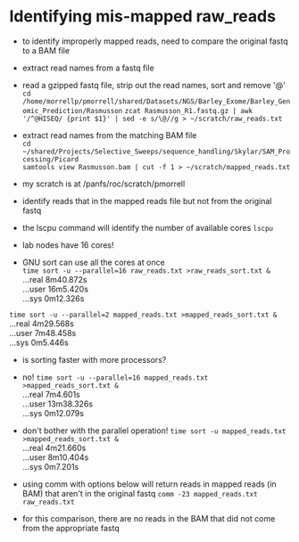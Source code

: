 # Identifying mis-mapped raw_reads

- to identify improperly mapped reads, need to compare the original
fastq to a BAM file

- extract read names from a fastq file
- read a gzipped fastq file, strip out the read names, sort and remove '@'\
`cd /home/morrellp/pmorrell/shared/Datasets/NGS/Barley_Exome/Barley_Genomic_Prediction/Rasmusson`
`zcat Rasmusson_R1.fastq.gz | awk '/^@HISEQ/ {print $1}' | sed -e s/\@//g > ~/scratch/raw_reads.txt`

- extract read names from the matching BAM file\
`cd ~/shared/Projects/Selective_Sweeps/sequence_handling/Skylar/SAM_Processing/Picard`\
`samtools view Rasmusson.bam | cut -f 1 > ~/scratch/mapped_reads.txt`

- my scratch is at /panfs/roc/scratch/pmorrell
- identify reads that in the mapped reads file but not from the original fastq
- the lscpu command will identify the number of available cores
`lscpu`
- lab nodes have 16 cores!
- GNU sort can use all the cores at once\
`time sort -u --parallel=16 raw_reads.txt >raw_reads_sort.txt &`\
...real	8m40.872s\
...user	16m5.420s\
...sys	0m12.326s

`time sort -u --parallel=2 mapped_reads.txt >mapped_reads_sort.txt &`\
...real	4m29.568s\
...user	7m48.458s\
...sys	0m5.446s

- is sorting faster with more processors?
- no!
`time sort -u --parallel=16 mapped_reads.txt >mapped_reads_sort.txt &`\
...real	7m4.601s\
...user	13m38.326s\
...sys	0m12.079s

- don't bother with the parallel operation!
`time sort -u mapped_reads.txt >mapped_reads_sort.txt &`\
...real	4m21.660s\
...user	8m10.404s\
...sys	0m7.201s


- using comm with options below will return reads in mapped reads (in BAM) that aren't in the original fastq
`comm -23 mapped_reads.txt raw_reads.txt`

- for this comparison, there are no reads in the BAM that did not come from the appropriate fastq

